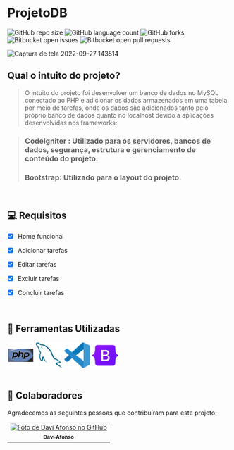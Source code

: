 # ProjetoDB
![GitHub repo size](https://img.shields.io/github/repo-size/Daviafonso88/ProjetoDB)
![GitHub language count](https://img.shields.io/github/languages/count/Daviafonso88/ProjetoDB)
![GitHub forks](https://img.shields.io/github/forks/Daviafonso88/ProjetoDB)
![Bitbucket open issues](https://img.shields.io/bitbucket/issues/Daviafonso88/ProjetoDB)
![Bitbucket open pull requests](https://img.shields.io/bitbucket/pr-raw/Daviafonso88/ProjetoDB)

![Captura de tela 2022-09-27 143514](https://user-images.githubusercontent.com/89953265/192596876-845f5970-1b7c-40a8-bd39-1c35398614db.png)

## Qual o intuito do projeto?

> O intuito do projeto foi desenvolver um banco de dados no MySQL conectado ao PHP e adicionar os dados armazenados em uma tabela por meio de tarefas, onde os dados são adicionados tanto pelo próprio banco de dados quanto no localhost devido a aplicações desenvolvidas nos frameworks:

> ### CodeIgniter : Utilizado para os servidores, bancos de dados, segurança, estrutura e gerenciamento de conteúdo do projeto.
> ### Bootstrap: Utilizado para o layout do projeto.
<br>

## 💻 Requisitos 



- [x] Home funcional
- [x] Adicionar tarefas
- [x] Editar tarefas
- [x] Excluir tarefas
- [x] Concluir tarefas


<br>

## 🔧 Ferramentas Utilizadas 

<div align=rigth>

  <img align="rigth" alt="DaviAfonso88-php" height="60" width="60" src="https://raw.githubusercontent.com/devicons/devicon/master/icons/php/php-original.svg"> 
  <img align="rigth" alt="DaviAfonso88-mysql" height="60" width="60" src="https://raw.githubusercontent.com/devicons/devicon/master/icons/mysql/mysql-original.svg">
  <img align="rigth" alt="DaviAfonso88-mysql" height="60" width="60" src="https://raw.githubusercontent.com/devicons/devicon/master/icons/vscode/vscode-original.svg">
    <img align="rigth" alt="DaviAfonso88-Bootstrap" height="60" width="60" src="https://raw.githubusercontent.com/devicons/devicon/master/icons/bootstrap/bootstrap-original.svg">




<br>

<br>


## 🤝 Colaboradores

Agradecemos às seguintes pessoas que contribuíram para este projeto:

<table>
  <tr>
    <td align="center">
      <a href="#">
         <img src="https://avatars.githubusercontent.com/u/89953265?v=4" width="100px;" alt="Foto de Davi Afonso no GitHub"/><br>
        <sub>
          <b>Davi Afonso</b>
        </sub>
      </a>
    </td>
</table>

